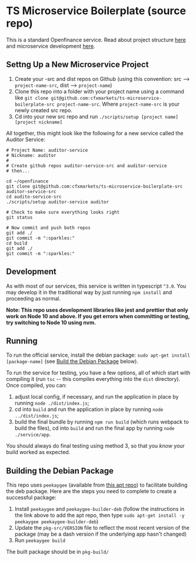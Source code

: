 TS Microservice Boilerplate (source repo)
=======================================================================

This is a standard Openfinance service. Read about project structure [here](https://docs.openfinance.io/?doc=1C0V8aTSydxCPEVuJABnOUpcpX4vlZU7I) and microservice development [here](https://docs.openfinance.io/?doc=1kHSDibS2d4wcYSNifM8SqbX-K9y3XzNx).

## Settng Up a New Microservice Project

1. Create your -src and dist repos on Github (using this convention: src --> `project-name-src`, dist --> `project-name`)
2. Clone this repo into a folder with your project name using a command like `git clone git@github.com:cfxmarkets/ts-microservice-boilerplate-src project-name-src`. Where `project-name-src` is your newly created src repo.
3. Cd into your new src repo and run `./scripts/setup [project name] [project nickname]`

All together, this might look like the following for a new service called the Auditor Service:

```
# Project Name: auditor-service
# Nickname: auditor
#
# Create github repos auditor-service-src and auditor-service
# then...

cd ~/openfinance
git clone git@github.com:cfxmarkets/ts-microservice-boilerplate-src auditor-service-src
cd audito-service-src
./scripts/setup auditor-service auditor

# Check to make sure everything looks right
git status

# Now commit and push both repos
git add ./
git commit -m ":sparkles:"
cd build
git add ./
git commit -m ":sparkles:"
```


## Development

As with most of our services, this service is written in typescript `^3.0`. You may develop it in the traditional way by just running `npm install` and proceeding as normal.

**Note: This repo uses development libraries like jest and prettier that only work on Node 10 and above. If you get errors when committing or testing, try switching to Node 10 using nvm.**


## Running

To run the official service, install the debian package: `sudo apt-get install [package-name]` (see [Build the Debian Package](#building-the-debian-package) below).

To run the service for testing, you have a few options, all of which start with compiling it (run `tsc` -- this compiles everything into the `dist` directory). Once compiled, you can:

1. adjust local config, if necessary, and run the application in place by running `node ./dist/index.js`;
2. cd into `build` and run the application in place by running `node ../dist/index.js`;
3. build the final bundle by running `npm run build` (which runs webpack to build the files), cd into `build` and run the final app by running `node ./service/app`.

You should always do final testing using method 3, so that you _know_ your build worked as expected.


## Building the Debian Package

This repo uses `peekaygee` (available from [this apt repo](https://packages.kaelshipman.me/)) to facilitate building the deb package. Here are the steps you need to complete to create a successful package:

1. Install `peekaygee` and `peekaygee-builder-deb` (follow the instructions in the link above to add the apt repo, then type `sudo apt-get install -y peekaygee peekaygee-builder-deb`)
2. Update the `pkg-src/VERSION` file to reflect the most recent version of the package (may be a dash version if the underlying app hasn't changed)
3. Run `peekaygee build`

The built package should be in `pkg-build/`


[structure]: https://docs.openfinance.io/?doc=1uXX58MSy5cOigLKJQLqqrsEGAIFd_BtQ
[microservices]: https://docs.openfinance.io/?doc=1UVhqrdVtuu7wVpNgg00enrDtfTA7gS2S
